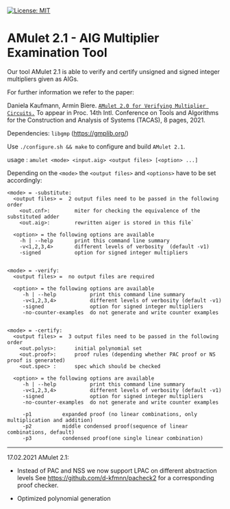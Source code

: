 [![License: MIT](https://img.shields.io/badge/License-MIT-yellow.svg)](https://opensource.org/licenses/MIT)

AMulet 2.1 - AIG Multiplier Examination Tool
================================================================================

Our tool AMulet 2.1 is able to verify and certify unsigned and signed 
integer multipliers given as AIGs.

For further information we refer to the paper:

Daniela Kaufmann, Armin Biere. 
 [`AMulet 2.0 for Verifying Multiplier Circuits.`](https://danielakaufmann.at/kaufmannbiere-tacas21/)
To appear in Proc. 14th Intl. Conference on Tools and Algorithms for the Construction and Analysis of Systems (TACAS), 8 pages, 2021.



Dependencies: `libgmp` (https://gmplib.org/)

Use `./configure.sh && make` to configure and build `AMulet 2.1`.


usage : `amulet <mode> <input.aig> <output files> [<option> ...]`

Depending on the `<mode>` the `<output files>` and `<options>` have to be set accordingly:


    <mode> = -substitute:
      <output files> =  2 output files need to be passed in the following order 
        <out.cnf>:        miter for checking the equivalence of the substituted adder 
        <out.aig>:        rewritten aiger is stored in this file` 

      <option> = the following options are available 
        -h | --help       print this command line summary 
        -v<1,2,3,4>       different levels of verbosity  (default -v1)
        -signed           option for signed integer multipliers 


    <mode> = -verify:
      <output files> =  no output files are required 
      
      <option> = the following options are available 
         -h | --help           print this command line summary 
         -v<1,2,3,4>           different levels of verbosity (default -v1) 
         -signed               option for signed integer multipliers 
         -no-counter-examples  do not generate and write counter examples
     
     
    <mode> = -certify:
      <output files> =  3 output files need to be passed in the following order
        <out.polys>:      initial polynomial set 
        <out.proof>:      proof rules (depending whether PAC proof or NS proof is generated) 
        <out.spec> :      spec which should be checked 
      
      <option> = the following options are available 
         -h | --help           print this command line summary 
         -v<1,2,3,4>           different levels of verbosity (default -v1) 
         -signed               option for signed integer multipliers 
         -no-counter-examples  do not generate and write counter examples

         -p1          expanded proof (no linear combinations, only multiplication and addition)
         -p2          middle condensed proof(sequence of linear combinations, default)
         -p3          condensed proof(one single linear combination)

--------------------------------------------------
17.02.2021 AMulet 2.1:  
  - Instead of PAC and NSS we now support LPAC on different abstraction levels
    See https://github.com/d-kfmnn/pacheck2 for a corresponding proof checker.
           
  - Optimized polynomial generation 

